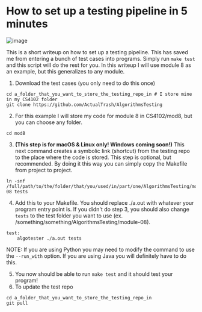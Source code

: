 # How to set up a testing pipeline in 5 minutes

![image](https://user-images.githubusercontent.com/31072505/142785758-708cd569-4620-41df-b28c-00ae58a794fa.png)

This is a short writeup on how to set up a testing pipeline. This has saved me from entering a bunch of test cases into programs. Simply run `make test` and this script will do the rest for you. In this writeup I will use module 8 as an example, but this generalizes to any module.

1. Download the test cases (you only need to do this once)
```
cd a_folder_that_you_want_to_store_the_testing_repo_in # I store mine in my CS4102 folder
git clone https://github.com/ActualTrash/AlgorithmsTesting
```
2. For this example I will store my code for module 8 in CS4102/mod8, but you can choose any folder.
```
cd mod8
```
3. **(This step is for macOS & Linux only! Windows coming soon!)** This next command creates a symbolic link (shortcut) from the testing repo to the place where the code is stored. This step is optional, but recommended. By doing it this way you can simply copy the Makefile from project to project.
```
ln -snf /full/path/to/the/folder/that/you/used/in/part/one/AlgorithmsTesting/module-08 tests
```
4. Add this to your Makefile. You should replace ./a.out with whatever your program entry point is. If you didn't do step 3, you should also change `tests` to the test folder you want to use (ex. /something/something/AlgorithmsTesting/module-08).
```
test:
	algotester ./a.out tests
```
NOTE: If you are using Python you may need to modify the command to use the `--run_with` option. If you are using Java you will definitely have to do this.


5. You now should be able to run `make test` and it should test your program!
6. To update the test repo
```
cd a_folder_that_you_want_to_store_the_testing_repo_in
git pull
```
